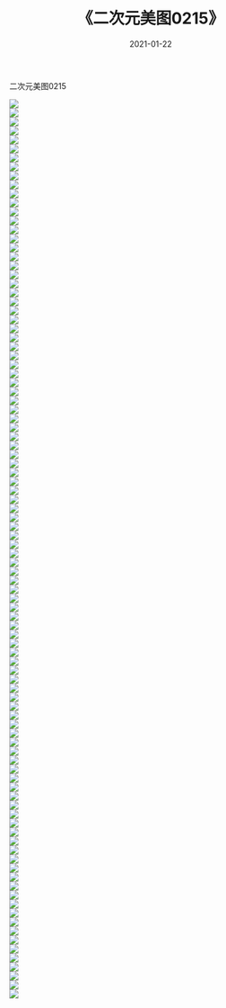 ﻿---
layout: post
title:  《二次元美图0215》
date:   2021-01-22
img: http://imgx.orgx.ga/二次元/2021/二次元美图0215/000.jpg
categories: [美女, 清纯, 唯美]
---

二次元美图0215

 ![](http://imgx.orgx.ga/二次元/2021/二次元美图0215/001.jpg) <br>![](http://imgx.orgx.ga/二次元/2021/二次元美图0215/002.jpg) <br>![](http://imgx.orgx.ga/二次元/2021/二次元美图0215/003.jpg) <br>![](http://imgx.orgx.ga/二次元/2021/二次元美图0215/004.jpg) <br>![](http://imgx.orgx.ga/二次元/2021/二次元美图0215/005.jpg) <br>![](http://imgx.orgx.ga/二次元/2021/二次元美图0215/006.jpg) <br>![](http://imgx.orgx.ga/二次元/2021/二次元美图0215/007.jpg) <br>![](http://imgx.orgx.ga/二次元/2021/二次元美图0215/008.jpg) <br>![](http://imgx.orgx.ga/二次元/2021/二次元美图0215/009.jpg) <br>![](http://imgx.orgx.ga/二次元/2021/二次元美图0215/010.jpg) <br>![](http://imgx.orgx.ga/二次元/2021/二次元美图0215/011.jpg) <br>![](http://imgx.orgx.ga/二次元/2021/二次元美图0215/012.jpg) <br>![](http://imgx.orgx.ga/二次元/2021/二次元美图0215/013.jpg) <br>![](http://imgx.orgx.ga/二次元/2021/二次元美图0215/014.jpg) <br>![](http://imgx.orgx.ga/二次元/2021/二次元美图0215/015.jpg) <br>![](http://imgx.orgx.ga/二次元/2021/二次元美图0215/016.jpg) <br>![](http://imgx.orgx.ga/二次元/2021/二次元美图0215/017.jpg) <br>![](http://imgx.orgx.ga/二次元/2021/二次元美图0215/018.jpg) <br>![](http://imgx.orgx.ga/二次元/2021/二次元美图0215/019.jpg) <br>![](http://imgx.orgx.ga/二次元/2021/二次元美图0215/020.jpg) <br>![](http://imgx.orgx.ga/二次元/2021/二次元美图0215/021.jpg) <br>![](http://imgx.orgx.ga/二次元/2021/二次元美图0215/022.jpg) <br>![](http://imgx.orgx.ga/二次元/2021/二次元美图0215/023.jpg) <br>![](http://imgx.orgx.ga/二次元/2021/二次元美图0215/024.jpg) <br>![](http://imgx.orgx.ga/二次元/2021/二次元美图0215/025.jpg) <br>![](http://imgx.orgx.ga/二次元/2021/二次元美图0215/026.jpg) <br>![](http://imgx.orgx.ga/二次元/2021/二次元美图0215/027.jpg) <br>![](http://imgx.orgx.ga/二次元/2021/二次元美图0215/028.jpg) <br>![](http://imgx.orgx.ga/二次元/2021/二次元美图0215/029.jpg) <br>![](http://imgx.orgx.ga/二次元/2021/二次元美图0215/030.jpg) <br>![](http://imgx.orgx.ga/二次元/2021/二次元美图0215/031.jpg) <br>![](http://imgx.orgx.ga/二次元/2021/二次元美图0215/032.jpg) <br>![](http://imgx.orgx.ga/二次元/2021/二次元美图0215/033.jpg) <br>![](http://imgx.orgx.ga/二次元/2021/二次元美图0215/034.jpg) <br>![](http://imgx.orgx.ga/二次元/2021/二次元美图0215/035.jpg) <br>![](http://imgx.orgx.ga/二次元/2021/二次元美图0215/036.jpg) <br>![](http://imgx.orgx.ga/二次元/2021/二次元美图0215/037.jpg) <br>![](http://imgx.orgx.ga/二次元/2021/二次元美图0215/038.jpg) <br>![](http://imgx.orgx.ga/二次元/2021/二次元美图0215/039.jpg) <br>![](http://imgx.orgx.ga/二次元/2021/二次元美图0215/040.jpg) <br>![](http://imgx.orgx.ga/二次元/2021/二次元美图0215/041.jpg) <br>![](http://imgx.orgx.ga/二次元/2021/二次元美图0215/042.jpg) <br>![](http://imgx.orgx.ga/二次元/2021/二次元美图0215/043.jpg) <br>![](http://imgx.orgx.ga/二次元/2021/二次元美图0215/044.jpg) <br>![](http://imgx.orgx.ga/二次元/2021/二次元美图0215/045.jpg) <br>![](http://imgx.orgx.ga/二次元/2021/二次元美图0215/046.jpg) <br>![](http://imgx.orgx.ga/二次元/2021/二次元美图0215/047.jpg) <br>![](http://imgx.orgx.ga/二次元/2021/二次元美图0215/048.jpg) <br>![](http://imgx.orgx.ga/二次元/2021/二次元美图0215/049.jpg) <br>![](http://imgx.orgx.ga/二次元/2021/二次元美图0215/050.jpg) <br>![](http://imgx.orgx.ga/二次元/2021/二次元美图0215/051.jpg) <br>![](http://imgx.orgx.ga/二次元/2021/二次元美图0215/052.jpg) <br>![](http://imgx.orgx.ga/二次元/2021/二次元美图0215/053.jpg) <br>![](http://imgx.orgx.ga/二次元/2021/二次元美图0215/054.jpg) <br>![](http://imgx.orgx.ga/二次元/2021/二次元美图0215/055.jpg) <br>![](http://imgx.orgx.ga/二次元/2021/二次元美图0215/056.jpg) <br>![](http://imgx.orgx.ga/二次元/2021/二次元美图0215/057.jpg) <br>![](http://imgx.orgx.ga/二次元/2021/二次元美图0215/058.jpg) <br>![](http://imgx.orgx.ga/二次元/2021/二次元美图0215/059.jpg) <br>![](http://imgx.orgx.ga/二次元/2021/二次元美图0215/060.jpg) <br>![](http://imgx.orgx.ga/二次元/2021/二次元美图0215/061.jpg) <br>![](http://imgx.orgx.ga/二次元/2021/二次元美图0215/062.jpg) <br>![](http://imgx.orgx.ga/二次元/2021/二次元美图0215/063.jpg) <br>![](http://imgx.orgx.ga/二次元/2021/二次元美图0215/064.jpg) <br>![](http://imgx.orgx.ga/二次元/2021/二次元美图0215/065.jpg) <br>![](http://imgx.orgx.ga/二次元/2021/二次元美图0215/066.jpg) <br>![](http://imgx.orgx.ga/二次元/2021/二次元美图0215/067.jpg) <br>![](http://imgx.orgx.ga/二次元/2021/二次元美图0215/068.jpg) <br>![](http://imgx.orgx.ga/二次元/2021/二次元美图0215/069.jpg) <br>![](http://imgx.orgx.ga/二次元/2021/二次元美图0215/070.jpg) <br>![](http://imgx.orgx.ga/二次元/2021/二次元美图0215/071.jpg) <br>![](http://imgx.orgx.ga/二次元/2021/二次元美图0215/072.jpg) <br>![](http://imgx.orgx.ga/二次元/2021/二次元美图0215/073.jpg) <br>![](http://imgx.orgx.ga/二次元/2021/二次元美图0215/074.jpg) <br>![](http://imgx.orgx.ga/二次元/2021/二次元美图0215/075.jpg) <br>![](http://imgx.orgx.ga/二次元/2021/二次元美图0215/076.jpg) <br>![](http://imgx.orgx.ga/二次元/2021/二次元美图0215/077.jpg) <br>![](http://imgx.orgx.ga/二次元/2021/二次元美图0215/078.jpg) <br>![](http://imgx.orgx.ga/二次元/2021/二次元美图0215/079.jpg) <br>![](http://imgx.orgx.ga/二次元/2021/二次元美图0215/080.jpg) <br>![](http://imgx.orgx.ga/二次元/2021/二次元美图0215/081.jpg) <br>![](http://imgx.orgx.ga/二次元/2021/二次元美图0215/082.jpg) <br>![](http://imgx.orgx.ga/二次元/2021/二次元美图0215/083.jpg) <br>![](http://imgx.orgx.ga/二次元/2021/二次元美图0215/084.jpg) <br>![](http://imgx.orgx.ga/二次元/2021/二次元美图0215/085.jpg) <br>![](http://imgx.orgx.ga/二次元/2021/二次元美图0215/086.jpg) <br>![](http://imgx.orgx.ga/二次元/2021/二次元美图0215/087.jpg) <br>![](http://imgx.orgx.ga/二次元/2021/二次元美图0215/088.jpg) <br>![](http://imgx.orgx.ga/二次元/2021/二次元美图0215/089.jpg) <br>![](http://imgx.orgx.ga/二次元/2021/二次元美图0215/090.jpg) <br>![](http://imgx.orgx.ga/二次元/2021/二次元美图0215/091.jpg) <br>![](http://imgx.orgx.ga/二次元/2021/二次元美图0215/092.jpg) <br>![](http://imgx.orgx.ga/二次元/2021/二次元美图0215/093.jpg) <br>![](http://imgx.orgx.ga/二次元/2021/二次元美图0215/094.jpg) <br>![](http://imgx.orgx.ga/二次元/2021/二次元美图0215/095.jpg) <br>![](http://imgx.orgx.ga/二次元/2021/二次元美图0215/096.jpg) <br>![](http://imgx.orgx.ga/二次元/2021/二次元美图0215/097.jpg) <br>![](http://imgx.orgx.ga/二次元/2021/二次元美图0215/098.jpg) <br>![](http://imgx.orgx.ga/二次元/2021/二次元美图0215/099.jpg) <br>![](http://imgx.orgx.ga/二次元/2021/二次元美图0215/100.jpg) <br>